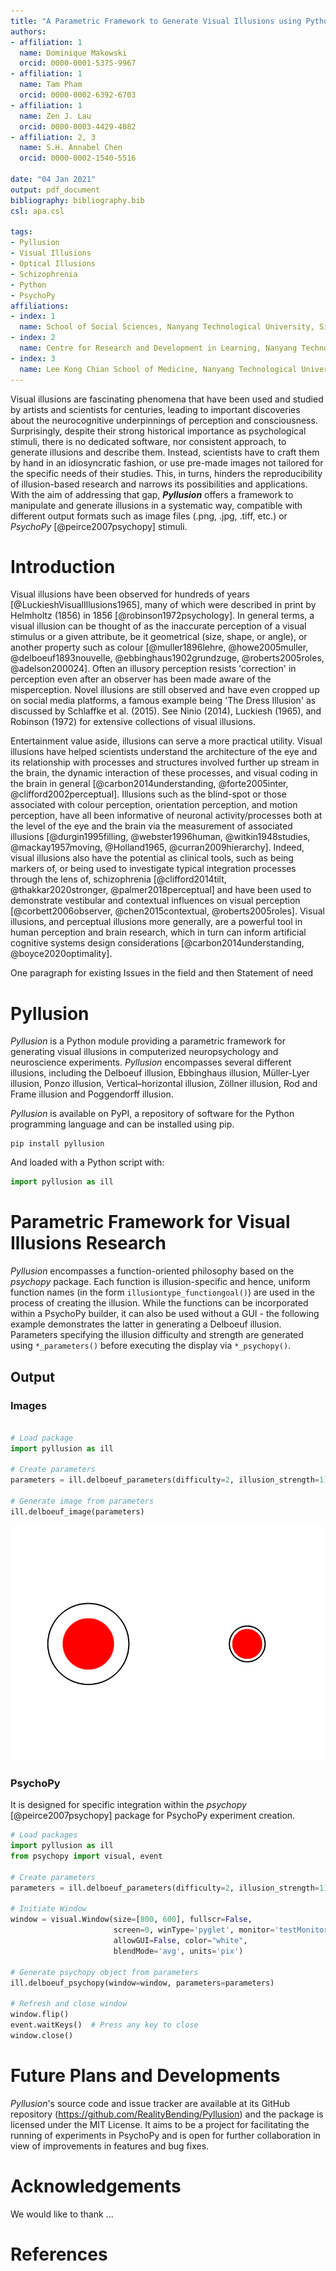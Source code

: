 ```yaml
---
title: "A Parametric Framework to Generate Visual Illusions using Python"
authors:
- affiliation: 1
  name: Dominique Makowski
  orcid: 0000-0001-5375-9967
- affiliation: 1
  name: Tam Pham
  orcid: 0000-0002-6392-6703
- affiliation: 1
  name: Zen J. Lau
  orcid: 0000-0003-4429-4082
- affiliation: 2, 3
  name: S.H. Annabel Chen
  orcid: 0000-0002-1540-5516

date: "04 Jan 2021"
output: pdf_document
bibliography: bibliography.bib
csl: apa.csl

tags:
- Pyllusion
- Visual Illusions
- Optical Illusions
- Schizophrenia
- Python
- PsychoPy
affiliations:
- index: 1
  name: School of Social Sciences, Nanyang Technological University, Singapore
- index: 2
  name: Centre for Research and Development in Learning, Nanyang Technological University, Singapore
- index: 3
  name: Lee Kong Chian School of Medicine, Nanyang Technological University, Singapore
---
```




Visual illusions are fascinating phenomena that have been used and studied by artists and scientists for centuries, leading to important discoveries about the neurocognitive underpinnings of perception and consciousness. Surprisingly, despite their strong historical importance as psychological stimuli, there is no dedicated software, nor consistent approach, to generate illusions and describe them. Instead, scientists have to craft them by hand in an idiosyncratic fashion, or use pre-made images not tailored for the specific needs of their studies. This, in turns, hinders the reproducibility of illusion-based research and narrows its possibilities and applications. With the aim of addressing that gap, ***Pyllusion*** offers a framework to manipulate and generate illusions in a systematic way, compatible with different output formats such as image files (.png, .jpg, .tiff, etc.) or *PsychoPy* [@peirce2007psychopy] stimuli.


# Introduction


Visual illusions have been observed for hundreds of years [@LuckieshVisualIllusions1965], many of which were described in print by Helmholtz (1856) in 1856 [@robinson1972psychology]. In general terms, a visual illusion can be thought of as the inaccurate perception of a visual stimulus or a given attribute, be it geometrical (size, shape, or angle), or another property such as colour [@muller1896lehre, @howe2005muller, @delboeuf1893nouvelle, @ebbinghaus1902grundzuge, @roberts2005roles, @adelson200024]. Often an illusory perception resists 'correction' in perception even after an observer has been made aware of the misperception. Novel illusions are still observed and have even cropped up on social media platforms, a famous example being 'The Dress Illusion' as discussed by Schlaffke et al. (2015). See Ninio (2014), Luckiesh (1965), and Robinson (1972) for extensive collections of visual illusions.

Entertainment value aside, illusions can serve a more practical utility. Visual illusions have helped scientists understand the architecture of the eye and its relationship with processes and structures involved further up stream in the brain, the dynamic interaction of these processes, and visual coding in the brain in general [@carbon2014understanding, @forte2005inter, @clifford2002perceptual]. Illusions such as the blind-spot or those associated with colour perception, orientation perception, and motion perception, have all been informative of neuronal activity/processes both at the level of the eye and the brain via the measurement of associated illusions  [@durgin1995filling, @webster1996human, @witkin1948studies, @mackay1957moving, @Holland1965, @curran2009hierarchy]. Indeed, visual illusions also have the potential as clinical tools, such as being markers of, or being used to investigate typical integration processes through the lens of, schizophrenia [@clifford2014tilt, @thakkar2020stronger, @palmer2018perceptual] and have been used to demonstrate vestibular and contextual influences on visual perception [@corbett2006observer, @chen2015contextual, @roberts2005roles]. Visual illusions, and perceptual illusions more generally, are a powerful tool in human perception and brain research, which in turn can inform artificial cognitive systems design considerations [@carbon2014understanding, @boyce2020optimality].


One paragraph for existing Issues in the field and then Statement of need

<!-- No parametric generation of VIs -->


# Pyllusion


<!-- One paragraph about software stuff -->
<!-- where to find documentation, CI, link of repo etc. -->
*Pyllusion* is a Python module providing a parametric framework for generating visual illusions in computerized neuropsychology and neuroscience experiments. 
*Pyllusion* encompasses several different illusions, including the Delboeuf illusion, Ebbinghaus illusion, Müller-Lyer illusion, Ponzo illusion, Vertical–horizontal illusion, Zöllner illusion, Rod and Frame illusion and Poggendorff illusion.

*Pyllusion* is available on PyPI, a repository of software for the Python programming language and can be installed using pip.

```
pip install pyllusion
```

And loaded with a Python script with:

```python
import pyllusion as ill
```

# Parametric Framework for Visual Illusions Research


*Pyllusion* encompasses a function-oriented philosophy based on the *psychopy* package. Each function is illusion-specific and hence, uniform function names (in the form `illusiontype_functiongoal()`) are used in the process of creating the illusion.
While the functions can be incorporated within a PsychoPy builder, it can also be used without a GUI - the following example demonstrates the latter in generating a Delboeuf illusion.
Parameters specifying the illusion difficulty and strength are generated using `*_parameters()` before executing the display via `*_psychopy()`.


<!-- Dom: conceptual idea of pyllusion i.e. to separate idea of illusions as images themselves from their parametric representation -->
<!-- example, delboeuf parameters, show output of dictionary parameters. pass dict values into another function to generate either image or psychopy object -->


## Output

<!-- pass parameters into an output generator (as images or psychopy objects, psychopy being the most common experimentation software in psychology) -->
<!-- two engines available in pyllusion as of now -->


### Images

```python

# Load package
import pyllusion as ill

# Create parameters
parameters = ill.delboeuf_parameters(difficulty=2, illusion_strength=1)

# Generate image from parameters
ill.delboeuf_image(parameters)
```

![Delboeuf Illusion generated by Pyllusion using `difficulty=2` and `illusion_strength=1` in `delboeuf_parameters()`](figures/example_delboeuf.PNG)


### PsychoPy

It is designed for specific integration within the *psychopy* [@peirce2007psychopy] package for PsychoPy experiment creation.


```python
# Load packages
import pyllusion as ill
from psychopy import visual, event

# Create parameters
parameters = ill.delboeuf_parameters(difficulty=2, illusion_strength=1)

# Initiate Window
window = visual.Window(size=[800, 600], fullscr=False,
                       screen=0, winType='pyglet', monitor='testMonitor',
                       allowGUI=False, color="white",
                       blendMode='avg', units='pix')

# Generate psychopy object from parameters
ill.delboeuf_psychopy(window=window, parameters=parameters)

# Refresh and close window
window.flip()
event.waitKeys()  # Press any key to close
window.close()
```


# Future Plans and Developments

*Pyllusion*'s source code and issue tracker are available at its GitHub repository (https://github.com/RealityBending/Pyllusion) and the package is licensed under the MIT License.
It aims to be a project for facilitating the running of experiments in PsychoPy and is open for further collaboration in view of improvements in features and bug fixes.
<!--talk more about open science. plan to add more illusions and support to more output engines eg., neuropsydia, opensesame -->




# Acknowledgements

We would like to thank ...

# References




